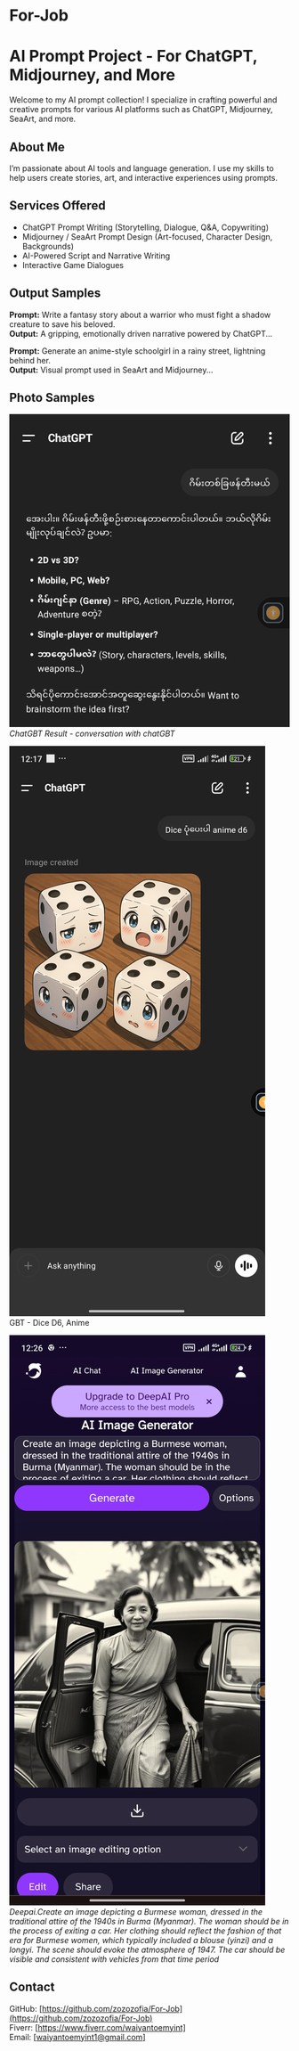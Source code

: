 # For-Job
# AI Prompt Project - For ChatGPT, Midjourney, and More

Welcome to my AI prompt collection! I specialize in crafting powerful and creative prompts for various AI platforms such as ChatGPT, Midjourney, SeaArt, and more.

## About Me
I’m passionate about AI tools and language generation. I use my skills to help users create stories, art, and interactive experiences using prompts.

## Services Offered
- ChatGPT Prompt Writing (Storytelling, Dialogue, Q&A, Copywriting)
- Midjourney / SeaArt Prompt Design (Art-focused, Character Design, Backgrounds)
- AI-Powered Script and Narrative Writing
- Interactive Game Dialogues

## Output Samples
**Prompt:** Write a fantasy story about a warrior who must fight a shadow creature to save his beloved.  
**Output:** A gripping, emotionally driven narrative powered by ChatGPT...

**Prompt:** Generate an anime-style schoolgirl in a rainy street, lightning behind her.  
**Output:** Visual prompt used in SeaArt and Midjourney...

## Photo Samples
 
![ChatGBT output](images/prompt-example-1.jpg)  
*ChatGBT Result - conversation with chatGBT*

![Dice Photo generated from GBT](images/prompt-example-2.jpg)  
GBT - Dice D6, Anime

![Anime Schoolgirl](images/prompt-example-3.jpg)  
*Deepai.Create an image depicting a Burmese woman, dressed in the traditional attire of the 1940s in Burma (Myanmar). The woman should be in the process of exiting a car. Her clothing should reflect the fashion of that era for Burmese women, which typically included a blouse (yinzi) and a longyi. The scene should evoke the atmosphere of 1947. The car should be visible and consistent with vehicles from that time period*

## Contact
GitHub: [https://github.com/zozozofia/For-Job](https://github.com/zozozofia/For-Job)  
Fiverr: [https://www.fiverr.com/waiyantoemyint]  
Email: [waiyantoemyint1@gmail.com]
